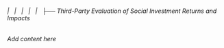###### |   |   |   |   |   ├── Third-Party Evaluation of Social Investment Returns and Impacts

*Add content here*
